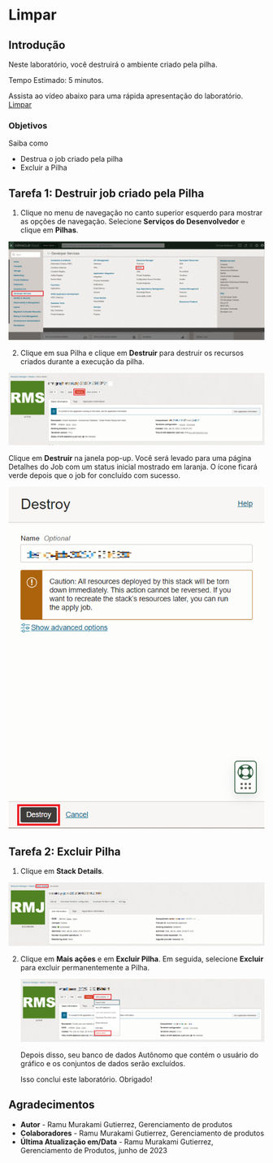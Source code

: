 # Limpar

## Introdução

Neste laboratório, você destruirá o ambiente criado pela pilha.

Tempo Estimado: 5 minutos.

Assista ao vídeo abaixo para uma rápida apresentação do laboratório. [Limpar](videohub:1_uf4pv1t0)

### Objetivos

Saiba como

*   Destrua o job criado pela pilha
*   Excluir a Pilha

## Tarefa 1: Destruir job criado pela Pilha

1.  Clique no menu de navegação no canto superior esquerdo para mostrar as opções de navegação. Selecione **Serviços do Desenvolvedor** e clique em **Pilhas**.

![Etapas sobre como chegar ao Stack no menu de navegação do OCI](./images/stack-in-oci.png)

2.  Clique em sua Pilha e clique em **Destruir** para destruir os recursos criados durante a execução da pilha.

![Mostra como destruir a pilha](./images/destroy-stack.png)

Clique em **Destruir** na janela pop-up. Você será levado para uma página Detalhes do Job com um status inicial mostrado em laranja. O ícone ficará verde depois que o job for concluído com sucesso.

![Mostra como destruir a etapa final da pilha](./images/destroy-final.png)

## Tarefa 2: Excluir Pilha

1.  Clique em **Stack Details**.

![Como voltar para Stack Details](./images/stack-details.png)

2.  Clique em **Mais ações** e em **Excluir Pilha**. Em seguida, selecione **Excluir** para excluir permanentemente a Pilha.
    
    ![Etapas sobre como excluir a Pilha](./images/delete-stack.png)
    
    Depois disso, seu banco de dados Autônomo que contém o usuário do gráfico e os conjuntos de dados serão excluídos.
    
    Isso conclui este laboratório. Obrigado!
    

## Agradecimentos

*   **Autor** - Ramu Murakami Gutierrez, Gerenciamento de produtos
*   **Colaboradores** - Ramu Murakami Gutierrez, Gerenciamento de produtos
*   **Última Atualização em/Data** - Ramu Murakami Gutierrez, Gerenciamento de Produtos, junho de 2023